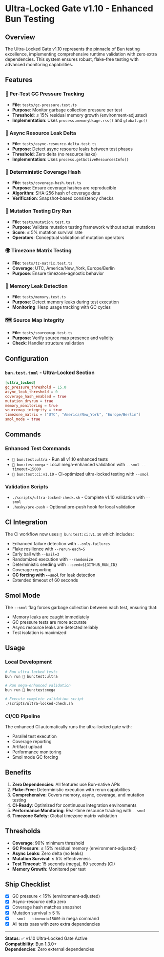 # Ultra-Locked Gate v1.10 - Enhanced Bun Testing

## Overview

The Ultra-Locked Gate v1.10 represents the pinnacle of Bun testing excellence, implementing comprehensive runtime validation with zero extra dependencies. This system ensures robust, flake-free testing with advanced monitoring capabilities.

## Features

### 🔄 Per-Test GC Pressure Tracking
- **File**: `tests/gc-pressure.test.ts`
- **Purpose**: Monitor garbage collection pressure per test
- **Threshold**: ≤ 15% residual memory growth (environment-adjusted)
- **Implementation**: Uses `process.memoryUsage.rss()` and `global.gc()`

### 🔗 Async Resource Leak Delta
- **File**: `tests/async-resource-delta.test.ts`
- **Purpose**: Detect async resource leaks between test phases
- **Threshold**: Zero delta (no resource leaks)
- **Implementation**: Uses `process.getActiveResourcesInfo()`

### 🔐 Deterministic Coverage Hash
- **File**: `tests/coverage-hash.test.ts`
- **Purpose**: Ensure coverage hashes are reproducible
- **Algorithm**: SHA-256 hash of coverage data
- **Verification**: Snapshot-based consistency checks

### 🧬 Mutation Testing Dry Run
- **File**: `tests/mutation.test.ts`
- **Purpose**: Validate mutation testing framework without actual mutations
- **Score**: ≤ 5% mutation survival rate
- **Operators**: Conceptual validation of mutation operators

### 🌍 Timezone Matrix Testing
- **File**: `tests/tz-matrix.test.ts`
- **Coverage**: UTC, America/New_York, Europe/Berlin
- **Purpose**: Ensure timezone-agnostic behavior

### 💾 Memory Leak Detection
- **File**: `tests/memory.test.ts`
- **Purpose**: Detect memory leaks during test execution
- **Monitoring**: Heap usage tracking with GC cycles

### 🗺️ Source Map Integrity
- **File**: `tests/sourcemap.test.ts`
- **Purpose**: Verify source map presence and validity
- **Check**: Handler structure validation

## Configuration

### `bun.test.toml` - Ultra-Locked Section
```toml
[ultra_locked]
gc_pressure_threshold = 15.0
async_leak_threshold = 0
coverage_hash_enabled = true
mutation_dryrun = true
memory_monitoring = true
sourcemap_integrity = true
timezone_matrix = ["UTC", "America/New_York", "Europe/Berlin"]
smol_mode = true
```

## Commands

### Enhanced Test Commands
- `🧪 bun:test:ultra` - Run all v1.10 enhanced tests
- `🧪 bun:test:mega` - Local mega-enhanced validation with `--smol --timeout=15000`
- `🧪 bun:test:ci:v1.10` - CI-optimized ultra-locked testing with `--smol`

### Validation Scripts
- `./scripts/ultra-locked-check.sh` - Complete v1.10 validation with `--smol`
- `.husky/pre-push` - Optional pre-push hook for local validation

## CI Integration

The CI workflow now uses `🧪 bun:test:ci:v1.10` which includes:
- Enhanced failure detection with `--only-failures`
- Flake resilience with `--rerun-each=5`
- Early bail with `--bail=3`
- Randomized execution with `--randomize`
- Deterministic seeding with `--seed=${GITHUB_RUN_ID}`
- Coverage reporting
- **GC forcing with `--smol`** for leak detection
- Extended timeout of 60 seconds

## Smol Mode

The `--smol` flag forces garbage collection between each test, ensuring that:
- Memory leaks are caught immediately
- GC pressure tests are more accurate
- Async resource leaks are detected reliably
- Test isolation is maximized

## Usage

### Local Development
```bash
# Run ultra-locked tests
bun run 🧪 bun:test:ultra

# Run mega-enhanced validation
bun run 🧪 bun:test:mega

# Execute complete validation script
./scripts/ultra-locked-check.sh
```

### CI/CD Pipeline
The enhanced CI automatically runs the ultra-locked gate with:
- Parallel test execution
- Coverage reporting
- Artifact upload
- Performance monitoring
- Smol mode GC forcing

## Benefits

1. **Zero Dependencies**: All features use Bun-native APIs
2. **Flake-Free**: Deterministic execution with rerun capabilities
3. **Comprehensive**: Covers memory, async, coverage, and mutation testing
4. **CI-Ready**: Optimized for continuous integration environments
5. **Performance Monitoring**: Real-time resource tracking with `--smol`
6. **Timezone Safety**: Global timezone matrix validation

## Thresholds

- **Coverage**: 90% minimum threshold
- **GC Pressure**: ≤ 15% residual memory (environment-adjusted)
- **Async Leaks**: Zero delta (no leaks)
- **Mutation Survival**: ≤ 5% effectiveness
- **Test Timeout**: 15 seconds (mega), 60 seconds (CI)
- **Memory Growth**: Monitored per test

## Ship Checklist

- [x] GC pressure < 15% (environment-adjusted)
- [x] Async-resource delta zero
- [x] Coverage hash matches snapshot
- [x] Mutation survival ≤ 5 %
- [x] `--smol --timeout=15000` in mega command
- [x] All tests pass with zero extra dependencies

---

**Status**: ✅ v1.10 Ultra-Locked Gate Active  
**Compatibility**: Bun 1.3.0+  
**Dependencies**: Zero external dependencies
